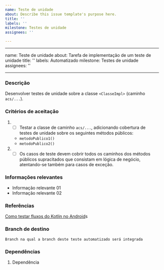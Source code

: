 ```yaml
---
name: Teste de unidade
about: Describe this issue template's purpose here.
title: ''
labels: ''
milestone: Testes de unidade
assignees: ''

---
```


---
name: Teste de unidade
about: Tarefa de implementação de um teste de unidade
title: ''
labels: Automatizado
milestone: Testes de unidade
assignees: ''

---

### Descrição
Desenvolver testes de unidade sobre a classe `<ClasseImpl>` (caminho `acs/...`).

### Critérios de aceitação
1. - [ ] Testar a classe de caminho `acs/...`, adicionando cobertura de testes de unidade sobre os seguintes métodos públicos:
   - `metodoPublico1()`
   - `metodoPublico2()`
2. - [ ] Os casos de teste devem cobrir todos os caminhos dos métodos públicos supracitados que consistam em lógica de negócio, atentando-se também para casos de exceção.

### Informações relevantes
- Informação relevante 01
- Informação relevante 02

### Referências
[Como testar fluxos do Kotlin no Android](https://developer.android.com/kotlin/flow/test?hl=pt-br)s

### Branch de destino
`Branch na qual a branch deste teste automatizado será integrada`

### Dependências
1. Dependência
